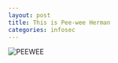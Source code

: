 ```yaml
---
layout: post
title: This is Pee-wee Herman
categories: infosec
---
```


![PEEWEE](https://dcgc.io/pee-wee.png)
